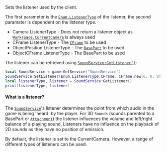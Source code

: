 Sets the listener used by the client.

The first parameter is the [`Enum.ListenerType`](https://create.roblox.com/docs/reference/engine/enums/ListenerType) of the listener, the second
paramater is dependent on the listener type.

- Camera ListenerType - Does not return a listener object as
[`Workspace.CurrentCamera`](https://create.roblox.com/docs/reference/engine/classes/Workspace#CurrentCamera) is always used
- CFrame ListenerType - The [`CFrame`](https://create.roblox.com/docs/reference/engine/datatypes/CFrame) to be used
- ObjectPosition ListenerType - The [`BasePart`](https://create.roblox.com/docs/reference/engine/classes/BasePart) to be used
- ObjectCFrame ListenerType - The BasePart to be used

The listener can be retrieved using [`SoundService:GetListener()`](https://create.roblox.com/docs/reference/engine/classes/SoundService#GetListener):
```lua
local SoundService = game:GetService("SoundService")
SoundService:SetListener(Enum.ListenerType.CFrame, CFrame.new(0, 0, 0))
local listenerType, listener = SoundService:GetListener()
print(listenerType, listener)
```
#### What is a listener?

The [`SoundService`](https://create.roblox.com/docs/reference/engine/classes/SoundService)'s listener determines the point from which audio
in the game is being 'heard' by the player. For 3D `Sounds` (sounds
parented to a BasePart or [`Attachment`](https://create.roblox.com/docs/reference/engine/classes/Attachment)) the listener influences the
volume and left/right balance of a playing sound. Listeners have no
influence on the playback of 2D sounds as they have no position of
emission.

By default, the listener is set to the CurrentCamera. However, a range of
different types of listeners can be used.